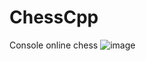 # ChessCpp
Console online chess
![image](https://github.com/user-attachments/assets/8cbd1744-84fa-4528-979b-fad97fd62e99)
